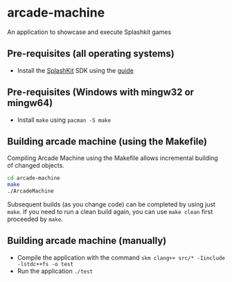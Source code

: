 # arcade-machine
An application to showcase and execute Splashkit games  

## Pre-requisites (all operating systems)

+ Install the [SplashKit](https://splashkit.io) SDK using the [guide](https://splashkit.io/articles/installation/)

## Pre-requisites (Windows with mingw32 or mingw64)


+ Install `make` using `pacman -S make`

## Building arcade machine (using the Makefile)
Compiling Arcade Machine using the Makefile allows incremental building of changed objects.

```bash
cd arcade-machine
make
./ArcadeMachine
```

Subsequent builds (as you change code) can be completed by using just `make`. If you need to run a clean build again, you can use `make clean` first proceeded by `make`.

## Building arcade machine (manually)
+ Compile the application with the command ```skm clang++ src/* -Iinclude -lstdc++fs -o test```  
+ Run the application ```./test```

